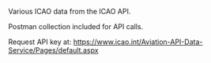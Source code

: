 Various ICAO data from the ICAO API.

Postman collection included for API calls.

Request API key at:
https://www.icao.int/Aviation-API-Data-Service/Pages/default.aspx